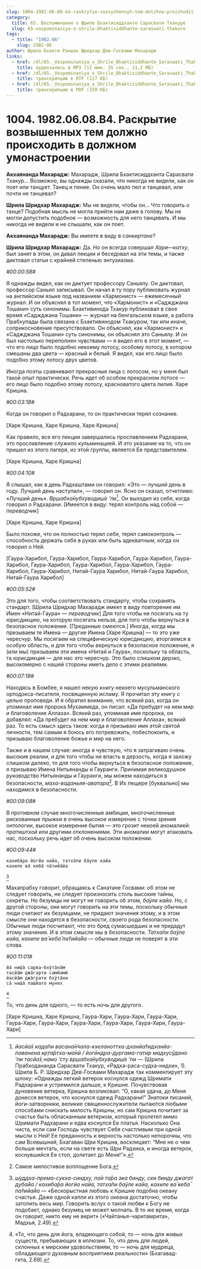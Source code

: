 ```yaml
---
slug: 1004-1982-06-08-b4-raskrytie-vozvyshennyh-tem-dolzhno-proishodit-v-dolzhnom-umonastroenii
category:
  title: 65. Воспоминания о Шриле Бхактисиддханте Сарасвати Тхакуре
  slug: 65-vospominaniya-o-shrile-bhaktisiddhante-saraswati-thakure
tags:
  - title: "1982.06"
    slug: 1982-06
author: Шрила Бхакти Ракшак Шридхар Дев-Госвами Махарадж
links:
  - href: /dl/65._Vospominaniya_o_Shrile_Bhaktisiddhante_Saraswati_Thakure/1004_1982.06.08.B4_SridharMj_Raskrytie_vozvyshennyh_tem_dolzhno_proishodit_v_dolzhnom_umonastroenii.mp3
    title: аудиозапись в MP3 (11 мин. 35 сек., 11,2 МБ)
  - href: /dl/65._Vospominaniya_o_Shrile_Bhaktisiddhante_Saraswati_Thakure/1004_1982.06.08.B4_SridharMj_Raskrytie_vozvyshennyh_tem_dolzhno_proishodit_v_dolzhnom_umonastroenii.rtf
    title: транскрипцию в RTF (117 КБ)
  - href: /dl/65._Vospominaniya_o_Shrile_Bhaktisiddhante_Saraswati_Thakure/1004_1982.06.08.B4_SridharMj_Raskrytie_vozvyshennyh_tem_dolzhno_proishodit_v_dolzhnom_umonastroenii.pdf
    title: транскрипцию в PDF (159 КБ)
---
```


# 1004. 1982.06.08.B4. Раскрытие возвышенных тем должно происходить в должном умонастроении

**Акхаянанда Махарадж:** Махарадж, Шрила Бхактисиддханта Сарасвати Тхакур… Возможно, вы однажды сказали, что никогда не видели, как он поет или танцует. Танец и пение. Он очень мало пел и танцевал, или почти не танцевал?

**Шрила Шридхар Махарадж:** Мы не видели, чтобы он… Что говорить о танце? Подобная мысль не могла прийти нам даже в голову. Мы не могли допустить подобное — возможность для него танцевать. И мы никогда не видели и не слышали, как он поет.

**Акхаянанда Махарадж:** Вы имеете в виду в *санкиртане*?

**Шрила Шридхар Махарадж:** Да. Но он всегда совершал *Хари*—*катху*, был занят в этом, он давал лекции и беседовал на эти темы, и также диктовал статьи с крайней степенью энтузиазма.

*#00:00:58#*

Я однажды видел, как он диктует профессору Саньялу. Он диктовал, профессор Саньял записывал. Он начал в ту пору публиковать журнал на английском языке под названием «Хармонист» — ежемесячный журнал. И он объяснял в тот момент, что «Хармонист» и «Саджджана Тошани» суть синонимы. Бхактивинода Тхакур публиковал в свое время «Саджджана Тошани» — журнал на бенгальском языке, а работа Прабхупады была связана с Бхактивинодом Тхакуром, так или иначе, соприкосновение присутствовало. Он объяснял, как «Хармонист» и «Саджджана Тошани» суть синонимы, он объяснял это Саньялу. И он был настолько переполнен чувствами — я видел его в этот момент, — что его лицо было подобно некоему лотосу, особому лотосу, в котором смешаны два цвета — красный и белый. Я видел, как его лицо было подобно этому лотосу двух цветов.

Иногда поэты сравнивают прекрасные лица с лотосом, но у меня был такой опыт практически. Речь идет об особом прекрасном лотосе — его лицо было подобно этому лотосу, красноватого цвета лилия. Харе Кришна.

*#00:03:18#*

Когда он говорил о Радхарани, то он практически терял сознание.

[Харе Кришна, Харе Кришна, Харе Кришна]

Как правило, все его лекции завершались прославлением Радхарани, это прославление служило кульминацией. И это указание на то, что он пришел из этого лагеря, из этой группы, является Ее представителем.

[Харе Кришна, Харе Кришна]

*#00:04:10#*

Я слышал, как в день Радхаштами он говорил: «Это — лучший день в году. Лучший день наступил», — говорил он. Ясно он сказал, отчетливо: «Лучший день». *Вр̣шабха̄нубхуводиш́е ’пи*[^_ftn1]. Он выходил из себя, когда говорил о Радхарани. [Имеется в виду: терял контроль над собой — *переводчик*]

[Харе Кришна, Харе Кришна]

Было похоже, что он полностью терял себя, терял самоконтроль — способность держать себя в руках или быть адекватным, когда он говорил о Ней.

[Гаура-Харибол, Гаура-Харибол, Гаура-Харибол, Гаура-Харибол, Гаура-Харибол, Гаура-Харибол, Гаура-Харибол, Гаура-Харибол, Гаура-Харибол, Гаура-Харибол, Нитай-Гаура Харибол, Нитай-Гаура Харибол, Нитай-Гаура Харибол]

*#00:05:52#*

Это для того, чтобы соответствовать стандарту, чтобы сохранять стандарт. [Шрила Шридхар Махарадж имеет в виду повторение им Имен «Нитай-Гаура» — *переводчик*] Для того чтобы не посягать на ту юрисдикцию, на которую посягать нельзя, для того чтобы вернуться в безопасное положение. [Преданные смеются.] Иногда, когда мы призываем те Имена — другие Имена [Харе Кришна] — то это уже чересчур. Мы посягаем на специфическую юрисдикцию, вторгаемся в особую область, и для того чтобы вернуться в безопасное положение, я (или мы) призываем эти имена «Нитай и Гаура», поскольку та область, та юрисдикция — для нас это чересчур. Это было слишком дерзко, высокомерно с нашей стороны иметь дело с этими реалиями.

*#00:07:18#*

Находясь в Бомбее, я нашел некую книгу некоего мусульманского ортодокса-писателя, посвященную исламу. Я прочитал эту книгу с целью проповеди. И я обратил внимание, что всякий раз, когда он упоминал имя пророка Мухаммеда, он писал: «Да пребудет на нем мир и благоволение Аллаха». Всякий раз, упоминая имя пророка, он добавлял: «Да пребудет на нем мир и благоволение Аллаха», всякий раз. То есть смысл здесь таков: когда я призываю имя этой святой личности, тем самым я боюсь его потревожить, побеспокоить, и призываю благоволение божье и мир на него.

Также и в нашем случае: иногда я чувствую, что я затрагиваю очень высокие реалии, и для того чтобы не впасть в дерзость, когда я захожу слишком далеко, то для того чтобы вернуться в безопасное положение, я призываю Имена Нитьянанды и Гауранги. Принимая великодушное руководство Нитьянанды и Гауранги, мы можем находиться в безопасности, *маха-ваданьяя-аватара*[^_ftn2]. В Их пещере [буквально] мы находимся в безопасности.

*#00:09:08#*

В противном случае многочисленные амбиции, многочисленные рискованные прыжки в очень высокое измерение с точки зрения онтологии, высокое измерение бытия — это грозит некоей аномалией: *пратиштхой* или другими отклонениями. Эти аномалии могут атаковать нас, поскольку речь идет об очень высоком положении.

*#00:09:44#*

    кахиба̄ра йогйа найа, татха̄пи ба̄уле кайа
    кахиле ва̄ кеба̄ па̄тийа̄йа
[^_ftn3]

Махапрабху говорит, обращаясь к Санатане Госвами: об этом не следует говорить, не следует произносить столь высокие тайны, секреты. Но безумцы не могут не говорить об этом, *ба̄уле кайа*. Но, с другой стороны, они могут говорить на эти темы, поскольку обычные люди считают их безумцами, не придают значения этому, и в этом смысле они находятся в безопасности, своего рода безопасности. Обычные люди посчитают, что это бред сумасшедших и не придадут этому значения. И в этом смысле мы в безопасности. *Татха̄пи ба̄уле кайа, кахиле ва̄ кеба̄ па̄тийа̄йа* — обычные люди не поверят в эти слова.

*#00:11:01#*

    йа̄ ниш́а̄ сарва-бхӯта̄на̄м̇
    тасйа̄м̇ джа̄гарти сам̇йамӣ
    йасйа̄м̇ джа̄грати бхӯта̄ни
    са̄ ниш́а̄ паш́йато мунех̣
[^_ftn4]

То, что день для одного, — то есть ночь для другого.

[Харе Кришна, Харе Кришна, Гаура-Хари, Гаура-Хари, Гаура-Хари, Гаура-Хари, Гаура-Хари, Гаура-Хари, Гаура-Хари, Гаура-Хари, Гаура-Хари]



[^_ftn1]: *йасйа̄х када̄пи васана̄н̃чала-кхеланоттха-дханйа̄тидханйа-паванена кр̣та̄ртха-ма̄нӣ / йогӣндра-дургама-гатир мадхусӯдано ’пи тасйа̄х̣ намо ’сту вр̣шабха̄нубхуводиш́е ’пи* — (Шрила Прабходананда Сарасвати Тхакур, «Радха-раса-судха-нидхи», 1). Шрила Б. Р. Шридхар Дев-Госвами Махарадж так комментирует эту шлоку: «Однажды легкий ветерок коснулся одежд Шримати Радхарани и устремился дальше, к Кришне. Почувствовав дуновение ветерка, Кришна возликовал: “О, какая удача, до Меня донесся ветерок, что коснулся одежд Радхарани!” Знатоки писаний, йоги-затворники, великие священнослужители пытаются любыми способами снискать милость Кришны, но сам Кришна почитает за счастье быть обласканным ветерком, который пролетел мимо Шримати Радхарани и едва коснулся Ее платья. Насколько Она чиста, если сам Господь чувствует Себя счастливым при одной мысли о Ней! Ее преданность и верность настолько непорочны, что сам Всевышний, Бхагаван Шри Кришна, восклицает: “Мне не о чем больше мечтать, если на свете есть Шри Радхика, и иногда ветерок, коснувшийся Ее стоп, долетает до Меня!”».

[^_ftn2]: Самое милостивое воплощение Бога.

[^_ftn3]: *ш́уддха-према-сукха-синдху, па̄и та̄ра эка бинду, сеи бинду джагат д̣уба̄йа / кахиба̄ра йогйа найа, татха̄пи ба̄уле кайа, кахиле ва̄ кеба̄ па̄тийа̄йа* — «Бескорыстная любовь к Кришне подобна океану счастья. Даже одной капли из этого океана достаточно, чтобы затопить весь мир. Говорить вслух о такой любви к Богу не подобает, однако безумец не может молчать. В то же время, когда он говорит, никто ему не верит» («Чайтанья-чаритамрита», Мадхья, 2.49).

[^_ftn4]: «То, что день для йога, владеющего собой, то — ночь для живых существ, пребывающих в иллюзии. То, что день для людей, склонных к мирским удовольствиям, то — ночь для мудреца, обладающего духовным восприятием реальности» (Бхагавад-гита, 2.69).

